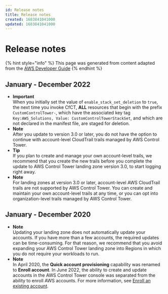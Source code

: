 ```yaml
---
id: Release notes
title: Release notes
created: 1683841041000
updated: 1683841041000
---
```

# Release notes

{% hint style="info" %}
This page was generated from content adapted from the [AWS Developer Guide](https://github.com/awsdocs/aws-control-tower-guide.git)
{% endhint %}

## January - December 2022

- **Important**  
When you initially set the value of `enable_stack_set_deletion` to `true`, the next time you invoke CfCT, **ALL** resources that begin with the prefix `CustomControlTower-`, which have the associated key tag `Key:AWS_Solutions, Value: CustomControlTowerStackSet`, and which are not declared in the manifest file, are staged for deletion\.
- **Note**  
After you update to version 3\.0 or later, you do not have the option to continue with account\-level CloudTrail trails managed by AWS Control Tower\.
- **Tip**  
If you plan to create and manage your own account\-level trails, we recommend that you create the new trails before you complete the update to AWS Control Tower landing zone version 3\.0, to start logging right away\.
- **Note**  
For landing zones at version 3\.0 or later, account\-level AWS CloudTrail trails are not supported by AWS Control Tower\. You can create and maintain your own account\-level trails at any time, or you can opt into organization\-level trails managed by AWS Control Tower\.


## January - December 2020

- **Note**  
Updating your landing zone does not automatically update your accounts\. If you have more than a few accounts, the required updates can be time\-consuming\. For that reason, we recommend that you avoid expanding your AWS Control Tower landing zone into Regions in which you do not require your workloads to run\.
- **Note**  
In April 2020, the **Quick account provisioning** capability was renamed to **Enroll account**\. In June 2022, the ability to create and update accounts in the AWS Control Tower console was separated from the ability to enroll AWS accounts\. For more information, see [Enroll an existing account](quick-account-provisioning.md)\.

